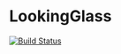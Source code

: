 # LookingGlass

[![Build Status](https://travis-ci.com/NHDaly/LookingGlass.jl.svg?branch=master)](https://travis-ci.com/NHDaly/LookingGlass.jl)
